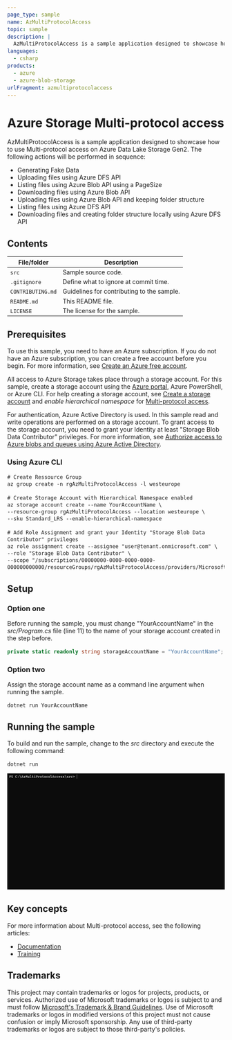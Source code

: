 ```yaml
---
page_type: sample
name: AzMultiProtocolAccess
topic: sample
description: |
  AzMultiProtocolAccess is a sample application designed to showcase how to use Multi-protocol access on Azure Data Lake Storage Gen2.
languages:
  - csharp
products:
  - azure
  - azure-blob-storage
urlFragment: azmultiprotocolaccess
---
```


# Azure Storage Multi-protocol access
AzMultiProtocolAccess is a sample application designed to showcase how to use Multi-protocol access on Azure Data Lake Storage Gen2.
The following actions will be performed in sequence:
* Generating Fake Data
* Uploading files using Azure DFS API
* Listing files using Azure Blob API using a PageSize
* Downloading files using Azure Blob API 
* Uploading files using Azure Blob API and keeping folder structure
* Listing files using Azure DFS API
* Downloading files and creating folder structure locally using Azure DFS API

## Contents
| File/folder       | Description                                |
|-------------------|--------------------------------------------|
| `src`             | Sample source code.                        |
| `.gitignore`      | Define what to ignore at commit time.      |
| `CONTRIBUTING.md` | Guidelines for contributing to the sample. |
| `README.md`       | This README file.                          |
| `LICENSE`         | The license for the sample.                |

## Prerequisites
To use this sample, you need to have an Azure subscription. If you do not have an Azure subscription, you can create a free account before you begin. For more information, see [Create an Azure free account](https://azure.microsoft.com/free/?WT.mc_id=A261C142F).

All access to Azure Storage takes place through a storage account. For this sample, create a storage account using the [Azure portal](https://portal.azure.com), Azure PowerShell, or Azure CLI. For help creating a storage account, see [Create a storage account](https://learn.microsoft.com/en-us/azure/storage/common/storage-account-create?tabs=azure-portal) and *enable hierarchical namespace* for [Multi-protocol access](https://learn.microsoft.com/en-us/azure/storage/blobs/data-lake-storage-multi-protocol-access).

For authentication, Azure Active Directory is used. In this sample read and write operations are performed on a storage account. To grant access to the storage account, you need to grant your Identity at least "Storage Blob Data Contributor" privileges. For more information, see [Authorize access to Azure blobs and queues using Azure Active Directory](https://docs.microsoft.com/en-us/azure/storage/common/storage-auth-aad?tabs=dotnet).

### Using Azure CLI
```console
# Create Ressource Group 
az group create -n rgAzMultiProtocolAccess -l westeurope

# Create Storage Account with Hierarchical Namespace enabled
az storage account create --name YourAccountName \
--resource-group rgAzMultiProtocolAccess --location westeurope \
--sku Standard_LRS --enable-hierarchical-namespace

# Add Role Assignment and grant your Identity "Storage Blob Data Contributor" privileges
az role assignment create --assignee "user@tenant.onmicrosoft.com" \
--role "Storage Blob Data Contributor" \
--scope "/subscriptions/00000000-0000-0000-0000-000000000000/resourceGroups/rgAzMultiProtocolAccess/providers/Microsoft.Storage/storageAccounts/YourAccountName"
```


## Setup
### Option one
Before running the sample, you must change "YourAccountName" in the *src/Program.cs* file (line 11) to the name of your storage account created in the step before.

```csharp
private static readonly string storageAccountName = "YourAccountName";
```        

### Option two
Assign the storage account name as a command line argument when running the sample.

```console  
dotnet run YourAccountName
```


## Running the sample
To build and run the sample, change to the *src* directory and execute the following command:

```console
dotnet run
```

![](AzMultiProtocolAccess.gif)

## Key concepts
For more information about Multi-protocol access, see the following articles:

* [Documentation](https://learn.microsoft.com/en-us/azure/storage/blobs/data-lake-storage-multi-protocol-access)
* [Training](https://learn.microsoft.com/en-us/training/modules/access-data-azure-blob-storage-multiple-protocols/)

## Trademarks

This project may contain trademarks or logos for projects, products, or services. Authorized use of Microsoft
trademarks or logos is subject to and must follow
[Microsoft's Trademark & Brand Guidelines](https://www.microsoft.com/en-us/legal/intellectualproperty/trademarks/usage/general).
Use of Microsoft trademarks or logos in modified versions of this project must not cause confusion or imply Microsoft sponsorship.
Any use of third-party trademarks or logos are subject to those third-party's policies.
